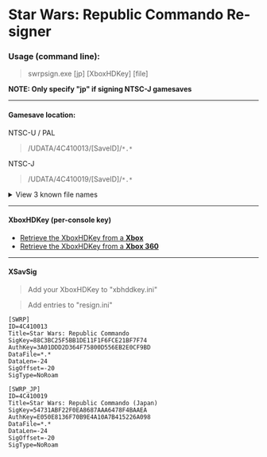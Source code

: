 # Star Wars: Republic Commando Re-signer


### Usage (command line):
> swrpsign.exe [jp] [XboxHDKey] [file]

__NOTE: Only specify "jp" if signing NTSC-J gamesaves__

------

#### Gamesave location:

NTSC-U / PAL
> /UDATA/4C410013/[SaveID]/`*.*`

NTSC-J
> /UDATA/4C410019/[SaveID]/`*.*`

<details>
<summary>View 3 known file names</summary>

```
*.cts
System.ini
User.ini
```

</details>

------

#### XboxHDKey (per-console key)

* [Retrieve the XboxHDKey from a **Xbox** ](https://github.com/feudalnate/Original-Xbox-Gamesave-Resigners/blob/master/XboxHDKey.md#retrieving-the-xboxhdkey-from-the-xbox)
* [Retrieve the XboxHDKey from a **Xbox 360** ](https://github.com/feudalnate/Original-Xbox-Gamesave-Resigners/blob/master/XboxHDKey.md#retrieving-the-xboxhdkey-from-the-xbox-360)

------

#### XSavSig

> Add your XboxHDKey to "xbhddkey.ini"

> Add entries to "resign.ini"

```
[SWRP]
ID=4C410013
Title=Star Wars: Republic Commando
SigKey=88C3BC25F5BB1DE11F1F6FCE21BF7F74
AuthKey=3A01DDD2D364F75800D556EB2E0CF9BD
DataFile=*.*
DataLen=-24
SigOffset=-20
SigType=NoRoam

[SWRP_JP]
ID=4C410019
Title=Star Wars: Republic Commando (Japan)
SigKey=54731ABF22F0EA8687AAA6478F4BAAEA
AuthKey=E050E8136F70B9E4A10A7B415226A098
DataFile=*.*
DataLen=-24
SigOffset=-20
SigType=NoRoam
```
